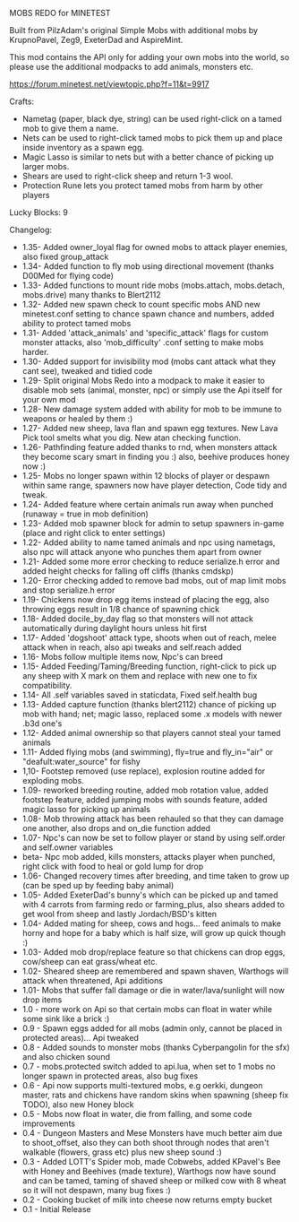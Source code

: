 
MOBS REDO for MINETEST

Built from PilzAdam's original Simple Mobs with additional mobs by KrupnoPavel, Zeg9, ExeterDad and AspireMint.


This mod contains the API only for adding your own mobs into the world, so please use the additional modpacks to add animals, monsters etc.


https://forum.minetest.net/viewtopic.php?f=11&t=9917


Crafts:

 - Nametag (paper, black dye, string) can be used right-click on a tamed mob to give them a name.
 - Nets can be used to right-click tamed mobs to pick them up and place inside inventory as a spawn egg.
 - Magic Lasso is similar to nets but with a better chance of picking up larger mobs.
 - Shears are used to right-click sheep and return 1-3 wool.
 - Protection Rune lets you protect tamed mobs from harm by other players

Lucky Blocks: 9


Changelog:
- 1.35- Added owner_loyal flag for owned mobs to attack player enemies, also fixed group_attack
- 1.34- Added function to fly mob using directional movement (thanks D00Med for flying code)
- 1.33- Added functions to mount ride mobs (mobs.attach, mobs.detach, mobs.drive) many thanks to Blert2112
- 1.32- Added new spawn check to count specific mobs AND new minetest.conf setting to chance spawn chance and numbers, added ability to protect tamed mobs
- 1.31- Added 'attack_animals' and 'specific_attack' flags for custom monster attacks, also 'mob_difficulty' .conf setting to make mobs harder.
- 1.30- Added support for invisibility mod (mobs cant attack what they cant see), tweaked and tidied code
- 1.29- Split original Mobs Redo into a modpack to make it easier to disable mob sets (animal, monster, npc) or simply use the Api itself for your own mod
- 1.28- New damage system added with ability for mob to be immune to weapons or healed by them :)
- 1.27- Added new sheep, lava flan and spawn egg textures.  New Lava Pick tool smelts what you dig.  New atan checking function.
- 1.26- Pathfinding feature added thanks to rnd, when monsters attack they become scary smart in finding you :) also, beehive produces honey now :)
- 1.25- Mobs no longer spawn within 12 blocks of player or despawn within same range, spawners now have player detection, Code tidy and tweak.
- 1.24- Added feature where certain animals run away when punched (runaway = true in mob definition)
- 1.23- Added mob spawner block for admin to setup spawners in-game (place and right click to enter settings)
- 1.22- Added ability to name tamed animals and npc using nametags, also npc will attack anyone who punches them apart from owner
- 1.21- Added some more error checking to reduce serialize.h error and added height checks for falling off cliffs (thanks cmdskp)
- 1.20- Error checking added to remove bad mobs, out of map limit mobs and stop serialize.h error
- 1.19- Chickens now drop egg items instead of placing the egg, also throwing eggs result in 1/8 chance of spawning chick
- 1.18- Added docile_by_day flag so that monsters will not attack automatically during daylight hours unless hit first
- 1.17- Added 'dogshoot' attack type, shoots when out of reach, melee attack when in reach, also api tweaks and self.reach added
- 1.16- Mobs follow multiple items now, Npc's can breed
- 1.15- Added Feeding/Taming/Breeding function, right-click to pick up any sheep with X mark on them and replace with new one to fix compatibility.
- 1.14- All .self variables saved in staticdata, Fixed self.health bug
- 1.13- Added capture function (thanks blert2112) chance of picking up mob with hand; net; magic lasso, replaced some .x models with newer .b3d one's
- 1.12- Added animal ownership so that players cannot steal your tamed animals
- 1.11- Added flying mobs (and swimming), fly=true and fly_in="air" or "deafult:water_source" for fishy
- 1,10- Footstep removed (use replace), explosion routine added for exploding mobs. 
- 1.09- reworked breeding routine, added mob rotation value, added footstep feature, added jumping mobs with sounds feature, added magic lasso for picking up animals
- 1.08- Mob throwing attack has been rehauled so that they can damage one another, also drops and on_die function added
- 1.07- Npc's can now be set to follow player or stand by using self.order and self.owner variables
- beta- Npc mob added, kills monsters, attacks player when punched, right click with food to heal or gold lump for drop
- 1.06- Changed recovery times after breeding, and time taken to grow up (can be sped up by feeding baby animal)
- 1.05- Added ExeterDad's bunny's which can be picked up and tamed with 4 carrots from farming redo or farming_plus, also shears added to get wool from sheep and lastly Jordach/BSD's kitten
- 1.04- Added mating for sheep, cows and hogs...  feed animals to make horny and hope for a baby which is half size, will grow up quick though :)
- 1.03- Added mob drop/replace feature so that chickens can drop eggs, cow/sheep can eat grass/wheat etc.
- 1.02- Sheared sheep are remembered and spawn shaven, Warthogs will attack when threatened, Api additions
- 1.01- Mobs that suffer fall damage or die in water/lava/sunlight will now drop items
- 1.0 - more work on Api so that certain mobs can float in water while some sink like a brick :)
- 0.9 - Spawn eggs added for all mobs (admin only, cannot be placed in protected areas)...  Api tweaked
- 0.8 - Added sounds to monster mobs (thanks Cyberpangolin for the sfx) and also chicken sound
- 0.7 - mobs.protected switch added to api.lua, when set to 1 mobs no longer spawn in protected areas, also bug fixes
- 0.6 - Api now supports multi-textured mobs, e.g oerkki, dungeon master, rats and chickens have random skins when spawning (sheep fix TODO), also new Honey block
- 0.5 - Mobs now float in water, die from falling, and some code improvements
- 0.4 - Dungeon Masters and Mese Monsters have much better aim due to shoot_offset, also they can both shoot through nodes that aren't walkable (flowers, grass etc) plus new sheep sound :)
- 0.3 - Added LOTT's Spider mob, made Cobwebs, added KPavel's Bee with Honey and Beehives (made texture), Warthogs now have sound and can be tamed, taming of shaved sheep or milked cow with 8 wheat so it will not despawn, many bug fixes :)
- 0.2 - Cooking bucket of milk into cheese now returns empty bucket
- 0.1 - Initial Release
